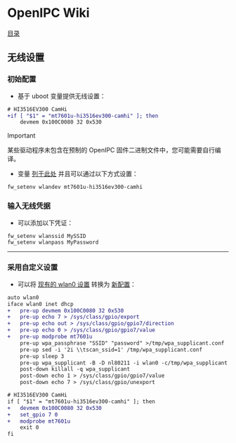 # OpenIPC Wiki
[目录](../README.zh.md)

无线设置
---

### 初始配置

- 基于 uboot 变量提供无线设置：

```diff
# HI3516EV300 CamHi
+if [ "$1" = "mt7601u-hi3516ev300-camhi" ]; then
	devmem 0x100C0080 32 0x530
```

> [!IMPORTANT] 
> 某些驱动程序未包含在预制的 OpenIPC 固件二进制文件中，您可能需要自行编译。

- 变量 [列于此处][1] 并且可以通过以下方式设置：
```shell
fw_setenv wlandev mt7601u-hi3516ev300-camhi
```

### 输入无线凭据

- 可以添加以下凭证：

```shell
fw_setenv wlanssid MySSID
fw_setenv wlanpass MyPassword
```

---

### 采用自定义设置

- 可以将 [现有的 wlan0 设置](../en/network-settings.md) 转换为 [新配置][1]：

```diff
auto wlan0
iface wlan0 inet dhcp
+	pre-up devmem 0x100C0080 32 0x530
+	pre-up echo 7 > /sys/class/gpio/export
+	pre-up echo out > /sys/class/gpio/gpio7/direction
+	pre-up echo 0 > /sys/class/gpio/gpio7/value
+	pre-up modprobe mt7601u
	pre-up wpa_passphrase "SSID" "password" >/tmp/wpa_supplicant.conf
	pre-up sed -i '2i \\tscan_ssid=1' /tmp/wpa_supplicant.conf
	pre-up sleep 3
	pre-up wpa_supplicant -B -D nl80211 -i wlan0 -c/tmp/wpa_supplicant.conf
	post-down killall -q wpa_supplicant
	post-down echo 1 > /sys/class/gpio/gpio7/value
	post-down echo 7 > /sys/class/gpio/unexport
```

```diff
# HI3516EV300 CamHi
if [ "$1" = "mt7601u-hi3516ev300-camhi" ]; then
+	devmem 0x100C0080 32 0x530
+	set_gpio 7 0
+	modprobe mt7601u
	exit 0
fi
```

[1]: https://github.com/OpenIPC/firmware/blob/master/general/overlay/etc/wireless
